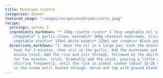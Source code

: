 ```yaml
---
title: Mushroom risotto
categories: dinner
featured_image: "/images/recipes/mushroomrisotto.jpeg"
recipe:
  servings: serves 2
  ingredients_markdown: "* 140g risotto rice\n* 1 tbsp vegetable oil \n* 1 small onion,
    chopped\n* 1 garlic clove, minced\n* 300g chestnut mushrooms, sliced\n* 800ml
    vegetable stock\n* 125ml white wine\n* 125ml oat cream\n* Black pepper, to taste"
  directions_markdown: "1. Heat the oil in a large pan. Cook the onions on a medium
    heat for 3 minutes, then stir in the garlic. Add the mushrooms and cook for another
    minute.\n\n2. Add the rice and stir through, followed by the whilte wine and cook
    for few minutes. \n\n3. Gradually add the stock, pouring a little at a time and
    stirring frequently, until the rice is almost cooked (about 15-20 mins). Stir
    in the cream until heated through. Serve and top with ground black pepper."
---
```

